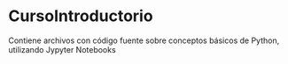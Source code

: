 # CursoIntroductorio
Contiene archivos con código fuente sobre conceptos básicos de Python, utilizando Jypyter Notebooks
